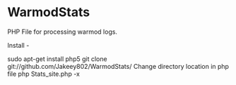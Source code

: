 # WarmodStats

PHP File for processing warmod logs. 

Install - 

sudo apt-get install php5
git clone git://github.com/Jakeey802/WarmodStats/
Change directory location in php file
php Stats_site.php -x
